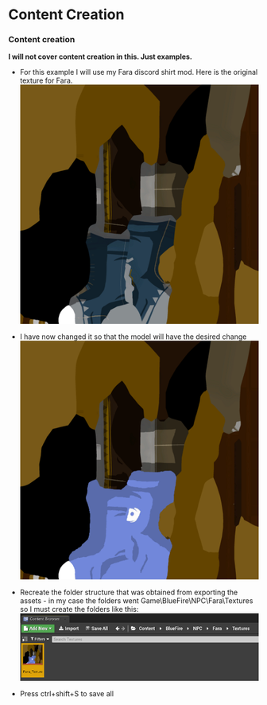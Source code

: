 # Content Creation
### Content creation
**I will not cover content creation in this. Just examples.**
- For this example I will use my Fara discord shirt mod. Here is the original texture for Fara.
![](../../images/FaraTexture.png)

- I have now changed it so that the model will have the desired change
![](../../images/Fara_Texture.png)

- Recreate the folder structure that was obtained from exporting the assets - in my case the folders went Game\BlueFire\NPC\Fara\Textures so I must create the folders like this:
![](../../images/UE4.png)

- Press ctrl+shift+S to save all
